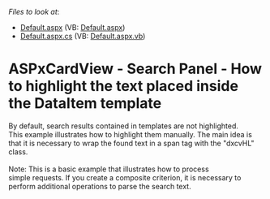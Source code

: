 <!-- default file list -->
*Files to look at*:

* [Default.aspx](./CS/Default.aspx) (VB: [Default.aspx](./VB/Default.aspx))
* [Default.aspx.cs](./CS/Default.aspx.cs) (VB: [Default.aspx.vb](./VB/Default.aspx.vb))
<!-- default file list end -->
# ASPxCardView - Search Panel - How to highlight the text placed inside the DataItem template


By default, search results contained in templates are not highlighted. This example illustrates how to highlight them manually. The main idea is that it is necessary to wrap the found text in a span tag with the "dxcvHL" class.<br /> <br />Note: This is a basic example that illustrates how to process simple requests. If you create a composite criterion, it is necessary to perform additional operations to parse the search text.

<br/>


